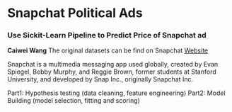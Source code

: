 # Snapchat Political Ads
### Use Sickit-Learn Pipeline to Predict Price of Snapchat ad
__Caiwei Wang__
The original datasets can be find on Snapchat [Website](https://www.snap.com/en-US/political-ads/)

Snapchat is a multimedia messaging app used globally, created by Evan Spiegel, Bobby Murphy, and Reggie Brown, former students at Stanford University, and developed by Snap Inc., originally Snapchat Inc.

Part1: Hypothesis testing (data cleaning, feature engineering)
Part2: Model Building (model selection, fitting and scoring)
